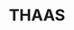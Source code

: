 ---
hackday: 23-cardiff
links:
  presentation: https://docs.google.com/presentation/d/1x5yT3T0lQl9cU3FgN1xIJEmvZiN8i2PGsYkr4vGPwMM
summary: Trans Healthcare and Education before first gender identity appoitment, through
  an online platform.
team:
- '@met_sec'
- '@Dcryp3t'
- '@ewrdad'
thumbnail: thaas.png
title: THAAS
---